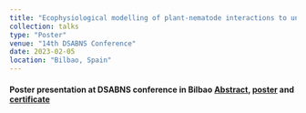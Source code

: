 ```yaml
---
title: "Ecophysiological modelling of plant-nematode interactions to understand plant tolerance"
collection: talks
type: "Poster"
venue: "14th DSABNS Conference"
date: 2023-02-05
location: "Bilbao, Spain"
---
```


#### Poster presentation at DSABNS conference in Bilbao [Abstract](../../files/abstract_dsabns_conf_feb_2023.pdf), [poster](../../files/poster_dsabns_conf_feb_2023.pdf) and [certificate](../../files/certificate_dsabns_conf_feb_2023.pdf)
